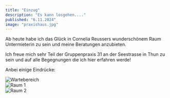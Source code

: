 ```yaml
---
title: "Einzug"
description: "Es kann losgehen...."
published: "6.11.2024"
image: "praxishaus.jpg"
---
```


Ab heute habe ich das Glück in Cornelia Reussers wunderschönem Raum Untermieterin zu sein und meine Beratungen anzubieten. 

Ich freue mich sehr Teil der Gruppenpraxis 31 an der Seestrasse in Thun zu sein und auf alle Begegnungen die ich hier erfahren werde!


Anbei einige Eindrücke:

<div class="gallery" >
  <div class="gallery-item">
    <img class="gallery-item-image" src="/images/blog/wartebereich.jpg" alt="Wartebereich" />
  </div>
  <div class="gallery-item">
    <img class="gallery-item-image" src="/images/blog/raum1.jpg" alt="Raum 1" />
  </div>
  <div class="gallery-item">
    <img class="gallery-item-image" src="/images/blog/raum2.jpg" alt="Raum 2" />
  </div>
</div>






